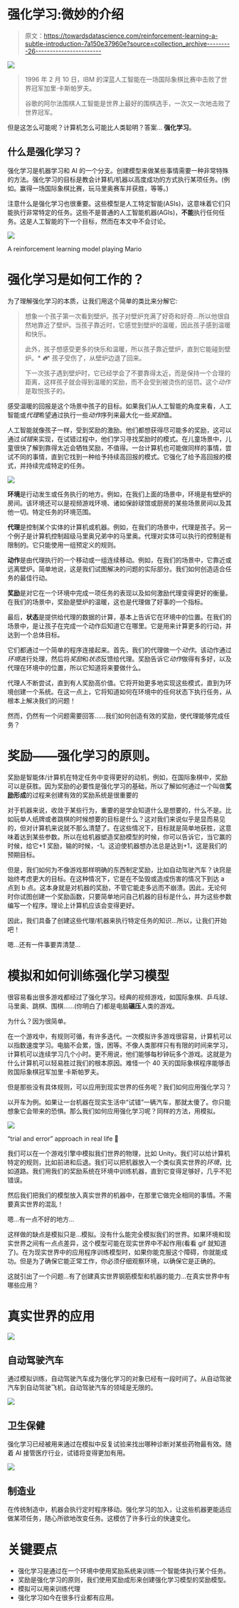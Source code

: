 # 强化学习:微妙的介绍

> 原文：<https://towardsdatascience.com/reinforcement-learning-a-subtle-introduction-7a150e37960e?source=collection_archive---------26----------------------->

![](img/b7be6f5ec7f71e4afaae1ffd62e3416e.png)

> 1996 年 2 月 10 日，IBM 的深蓝人工智能在一场国际象棋比赛中击败了世界冠军加里·卡斯帕罗夫。
> 
> 谷歌的阿尔法围棋人工智能是世界上最好的围棋选手，一次又一次地击败了世界冠军。

但是这怎么可能呢？计算机怎么可能比人类聪明？答案… **强化学习**。

## **什么是强化学习？**

强化学习是机器学习和 AI 的一个分支。创建模型来做某些事情需要一种非常特殊的方法。强化学习的目标是教会计算机/机器以高度成功的方式执行某项任务。(例如。赢得一场国际象棋比赛，玩马里奥赛车并获胜，等等。)

注意什么是强化学习也很重要。这些模型是人工特定智能(ASIs)，这意味着它们只能执行非常特定的任务。这些不是普通的人工智能机器(AGIs)，**不能**执行任何任务。这是人工智能的下一个目标，然而在本文中不会讨论。

![](img/0e8078d2840637b73d8486265c3b7245.png)

A reinforcement learning model playing Mario

# 强化学习是如何工作的？

为了理解强化学习的本质，让我们用这个简单的类比来分解它:

> 想象一个孩子第一次看到壁炉。孩子对壁炉充满了好奇和好奇…所以他很自然地靠近了壁炉。当孩子靠近时，它感觉到壁炉的温暖，因此孩子感到温暖和快乐。
> 
> 此外，孩子想感受更多的快乐和温暖，所以孩子靠近壁炉，直到它能碰到壁炉。* ***🔥**** 孩子受伤了，从壁炉边退了回来。
> 
> 下一次孩子遇到壁炉时，它已经学会了不要靠得太近，而是保持一个合理的距离，这样孩子就会得到温暖的奖励，而不会受到被烫伤的惩罚。这个*动作*是取悦孩子的。

感受温暖的回报是这个场景中孩子的目标。如果我们从人工智能的角度来看，人工智能或*代理*希望通过执行一些*动作*序列来最大化一些*奖励*值。

人工智能就像孩子一样，受到奖励的激励。他们都想获得尽可能多的奖励，这可以通过*试错*来实现，在试错过程中，他们学习寻找奖励时的模式。在儿童场景中，儿童很快了解到靠得太近会牺牲奖励，不值得。一台计算机也可能做同样的事情，尝试不同的事情，直到它找到一种给予持续高回报的模式。它强化了给予高回报的模式，并持续完成特定的任务。

![](img/dda3a13341da763d50200c6a22999f34.png)

**环境**是行动发生或任务执行的地方。例如，在我们上面的场景中，环境是有壁炉的房间。该环境还可以是视频游戏环境、诸如保龄球馆或厨房的某些场景房间以及其他一切。特定任务的环境范围。

**代理**是控制某个实体的计算机或机器。例如，在我们的场景中，代理是孩子。另一个例子是计算机控制超级马里奥兄弟中的马里奥。代理对实体可以执行的控制是有限制的。它只能使用一组预定义的规则。

**动作**是由代理执行的一个移动或一组连续移动。例如，在我们的场景中，它靠近或远离壁炉。简单地说，这是我们试图解决的问题的实际部分。我们如何创造适合任务的最佳行动。

**奖励**是对它在一个环境中完成一项任务的表现以及如何激励代理变得更好的衡量。在我们的场景中，奖励是壁炉的温暖，这也是代理做了好事的一个指标。

最后，**状态**是提供给代理的数据的计算，基本上告诉它在环境中的位置。在我们的场景中，是让孩子在完成一个动作后知道它在哪里。它是用来计算更多的行动，并达到一个总体目标。

它们都通过一个简单的程序连接起来。首先，我们的代理做一个*动作*。该动作通过*环境*进行处理，然后将*奖励*和*状态*反馈给代理。奖励告诉它*动作*做得有多好，以及代理在环境中的位置，所以它知道将来要做什么。

代理人不断尝试，直到有人奖励高价值。它将开始更多地实现这些模式，直到为环境创建一个系统。在这一点上，它将知道如何在环境中的任何状态下执行任务，从根本上解决我们的问题！

然而，仍然有一个问题需要回答……我们如何创造有效的奖励，使代理能够完成任务？

# **奖励——强化学习的原则。**

奖励是智能体/计算机在特定任务中变得更好的动机，例如，在国际象棋中，奖励可以是获胜。因为奖励的必要性是强化学习的基础，所以了解如何通过一个叫做**奖励形成**的过程来创建有效的奖励系统是很重要的

对于机器来说，收敛于某些行为，重要的是学会知道什么是想要的，什么不是。比如玩单人纸牌或者跳棋的时候想要的目标是什么？这对我们来说似乎是显而易见的，但对计算机来说就不那么清楚了。在这些情况下，目标就是简单地获胜，这意味着达到某些参数。所以在给机器塑造奖励模型的时候，你可以告诉它，当它赢的时候，给它+1 奖励，输的时候，-1。这迫使机器想办法总是达到+1，这是我们的预期目标。

但是，我们如何为不像游戏那样明确的东西制定奖励，比如自动驾驶汽车？诀窍是始终考虑更大的目标。在这种情况下，它是在不坠毁或造成伤害的情况下到达 a 点到 b 点。这本身就是对机器的奖励，不管它能走多远而不崩溃。因此，无论何时你试图创建一个奖励函数，只要简单地问自己机器的目标是什么，并为这些参数编写一个程序。理论上计算机应该会变得更好。

因此，我们具备了创建这些代理/机器来执行特定任务的知识…所以，让我们开始吧！

嗯…还有一件事要弄清楚…

# **模拟和如何训练强化学习模型**

很容易看出很多游戏都经过了强化学习。经典的视频游戏，如国际象棋、乒乓球、马里奥、跳棋、围棋……(你明白了)都是电脑**碾压**人类的游戏。

为什么？因为很简单。

在一个游戏中，有规则可循，有许多迭代。一次模拟许多游戏很容易，计算机可以以指数速度学习。电脑不会累，饿，困等。不像人类那样只有有限的时间来学习，计算机可以连续学习几个小时。更不用说，他们能够每秒钟玩多个游戏。这就是为什么计算机可以轻易胜过我们的根本原因。难怪一个 40 天的国际象棋程序能够击败国际象棋冠军加里·卡斯帕罗夫。

但是那些没有具体规则，可以应用到现实世界的任务呢？我们如何应用强化学习？

以开车为例。如果让一台机器在现实生活中“试错”一辆汽车，那就太傻了。你只能想象它会带来的恐惧。那么我们如何应用强化学习呢？同样的方法，用模拟。

![](img/901643105348ae5b234c91a1bc3f73df.png)

“trial and error” approach in real life 😬

我们可以在一个游戏引擎中模拟我们世界的物理，比如 Unity。我们可以给计算机特定的规则，比如前进和后退。我们可以把机器放入一个类似真实世界的*环境*，比如道路。我们用我们的奖励系统在环境中训练机器，直到它变得足够好，几乎不犯错误。

然后我们把我们的模型放入真实世界的机器中，在那里它做完全相同的事情。不需要真实世界的混乱！

嗯…有一点不好的地方…

这样做的缺点是模拟只是…模拟。没有什么能完全模拟我们的世界。如果环境和现实世界之间有一点点差异，这个模型可能在现实世界中不起作用(看看 gif 就知道了)。在为现实世界中的应用程序训练模型时，如果你能克服这个障碍，你就能成功。但是为了确保它能正常工作，你必须仔细观察环境，以确保它是正确的。

这就引出了一个问题…有了创建真实世界钢筋模型和机器的能力…在真实世界中有哪些应用？

# 真实世界的应用

![](img/33e8170435e227cd41d69c7938b49791.png)

## **自动驾驶汽车**

通过模拟训练，自动驾驶汽车成为强化学习的对象已经有一段时间了。从自动驾驶汽车到自动驾驶飞机，自动驾驶汽车的领域是无限的。

![](img/51954ae7310eae42747726c2f8a414a4.png)

## 卫生保健

强化学习已经被用来通过在模拟中反复试验来找出哪种诊断对某些药物最有效。随着 AI 接管医疗行业，试错将变得更加有用。

![](img/fb86450867b39703d71079969b14e011.png)

## **制造业**

在传统制造中，机器会执行定时程序移动。强化学习的加入，让这些机器更能适应做某项任务，随心所欲地改变任务。这模仿了许多行业的快速变化。

# 关键要点

*   强化学习是通过在一个环境中使用奖励系统来训练一个智能体执行某个任务。
*   奖励是强化学习的原则，我们使用奖励成形来创建强化学习模型的奖励模型。
*   模拟可以用来训练代理
*   强化学习如今在很多行业都有应用。